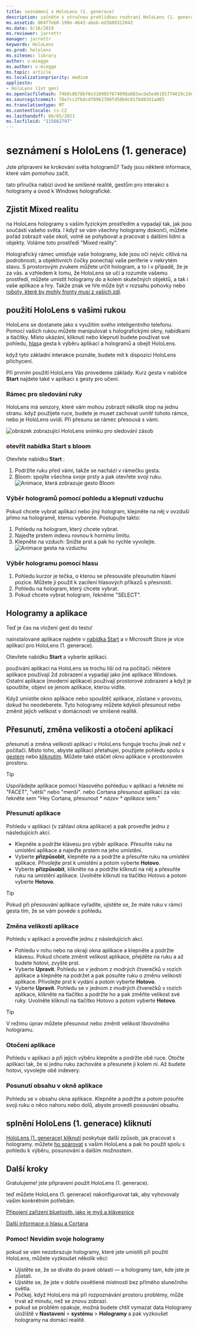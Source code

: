 ```yaml
---
title: seznámení s HoloLens (1. generace)
description: začněte s stručnou prohlídkou rozhraní HoloLens (1. generace), funkcí pro sledování ruky a používání holografických aplikací.
ms.assetid: 064f7eb0-190e-4643-abeb-ed3b09312042
ms.date: 9/16/2019
ms.reviewer: jarrettr
manager: jarrettr
keywords: HoloLens
ms.prod: hololens
ms.sitesec: library
author: v-miegge
ms.author: v-miegge
ms.topic: article
ms.localizationpriority: medium
appliesto:
- HoloLens (1st gen)
ms.openlocfilehash: 74b0c8b78bf6e310965f674098a883acda5ed6101f74619c2dea209beb27e47d
ms.sourcegitcommit: f8e7cc2fbdcdf8962700fd50b9c017bd83d1ad65
ms.translationtype: MT
ms.contentlocale: cs-CZ
ms.lasthandoff: 08/05/2021
ms.locfileid: "115662797"
---
```

# <a name="getting-around-hololens-1st-gen"></a>seznámení s HoloLens (1. generace)

Jste připraveni ke krokování světa hologramů? Tady jsou některé informace, které vám pomohou začít.

tato příručka nabízí úvod ke smíšené realitě, gestům pro interakci s hologramy a úvod k Windows holografické.

## <a name="discover-mixed-reality"></a>Zjistit Mixed realitu

na HoloLens hologramy s vaším fyzickým prostředím a vypadají tak, jak jsou součástí vašeho světa. I když se vám všechny hologramy dokončí, můžete pořád zobrazit vaše okolí, volně se pohybovat a pracovat s dalšími lidmi a objekty. Voláme toto prostředí "Mixed reality".

Holografický rámec umisťuje vaše hologramy, kde jsou oči nejvíc citlivá na podrobnosti, a objektivních čočky ponechají vaše periferie v nekrytém stavu. S prostorovým zvukem můžete určit hologram, a to i v případě, že je za vás. a vzhledem k tomu, že HoloLens se učí a rozumíte vašemu prostředí, můžete umístit hologramy do a kolem skutečných objektů, a tak i vaše aplikace a hry. Takže znak ve hře může být v rozsahu pohovky nebo [roboty, které by mohly fronty musí z vašich zdí](https://www.microsoft.com/store/apps/9nblggh5fv3j).

## <a name="use-hololens-with-your-hands"></a>použití HoloLens s vašimi rukou

HoloLens se dostanete jako s využitím svého inteligentního telefonu. Pomocí vašich rukou můžete manipulovat s holografickými okny, nabídkami a tlačítky.  Místo ukázání, kliknutí nebo klepnutí budete používat své pohledu, [hlas](hololens-cortana.md)a gesta k výběru aplikací a hologramů a obejít HoloLens.

když tyto základní interakce poznáte, budete mít k dispozici HoloLens přichycení.

Při prvním použití HoloLens Vás provedeme základy. Kurz gesta v nabídce **Start** najdete také v aplikaci s gesty pro učení.

### <a name="the-hand-tracking-frame"></a>Rámec pro sledování ruky

HoloLens má senzory, které vám mohou zobrazit několik stop na jednu stranu. když použijete ruce, budete je muset zachovat uvnitř tohoto rámce, nebo je HoloLens uvidí. Při přesunu se rámec přesouvá s vámi.  

![obrázek zobrazující HoloLens snímku pro sledování zásob](./images/hololens-2-gesture-frame.png)

### <a name="open-the-start-menu-with-bloom"></a>otevřít nabídka Start s bloom

Otevřete nabídku **Start** :

1. Podržíte ruku před vámi, takže se nachází v rámečku gesta.
1. Bloom: spojíte všechna svoje prsty a pak otevřete svoji ruku.
  ![Animace, která zobrazuje gesto Bloom](./images/hololens-bloom.gif)

### <a name="select-holograms-with-gaze-and-air-tap"></a>Výběr hologramů pomocí pohledu a klepnutí vzduchu

Pokud chcete vybrat aplikaci nebo jiný hologram, klepněte na něj v ovzduší přímo na hologramě, kterou vyberete. Postupujte takto:

1. Pohledu na hologram, který chcete vybrat.
1. Najeďte prstem indexu rovnou k hornímu limitu.
1. Klepněte na vzduch: Snižte prst a pak ho rychle vyvolejte.
   ![Animace gesta na vzduchu](./images/hololens-air-tap.gif)

### <a name="select-a-hologram-by-using-your-voice"></a>Výběr hologramu pomocí hlasu

1. Pohledu kurzor je tečka, o kterou se přesouváte přesunutím hlavní pozice. Můžete ji použít k zacílení hlasových příkazů s přesností.
1. Pohledu na hologram, který chcete vybrat.
1. Pokud chcete vybrat hologram, řekněme "SELECT".

## <a name="holograms-and-apps"></a>Hologramy a aplikace

Teď je čas na vložení gest do testu!

nainstalované aplikace najdete v [nabídka Start](holographic-home.md) a v Microsoft Store je více aplikací pro HoloLens (1. generace).

Otevřete nabídku **Start** a vyberte aplikaci.

používání aplikací na HoloLens se trochu liší od na počítači: některé aplikace používají 2d zobrazení a vypadají jako jiné aplikace Windows. Ostatní aplikace (moderní aplikace) používají prostorové zobrazení a když je spouštíte, objeví se jenom aplikace, kterou vidíte.

Když umístíte okno aplikace nebo spouštěč aplikace, zůstane v provozu, dokud ho neodeberete. Tyto hologramy můžete kdykoli přesunout nebo změnit jejich velikost v domácnosti ve smíšené realitě.

## <a name="move-resize-and-rotate-apps"></a>Přesunutí, změna velikosti a otočení aplikací

přesunutí a změna velikosti aplikací v HoloLens funguje trochu jinak než v počítači. Místo toho, abyste aplikaci přetahujei, použijete pohledu spolu s [gestem](https://support.microsoft.com/help/12644/hololens-use-gestures) nebo [kliknutím](hololens1-clicker.md). Můžete také otáčet okno aplikace v prostorovém prostoru.

> [!TIP]
> Uspořádejte aplikace pomocí hlasového pohleduu v aplikaci a řekněte mi "FACET", "větší" nebo "menší". nebo Cortana přesunout aplikaci za vás: řekněte sem "Hey Cortana, přesunout \* *název \* aplikace* sem."

### <a name="move-an-app"></a>Přesunutí aplikace

Pohledu v aplikaci (v záhlaví okna aplikace) a pak proveďte jednu z následujících akcí.

- Klepněte a podržte klávesu pro výběr aplikace. Přesuňte ruku na umístění aplikace a najeďte prstem na jeho umístění.
- Vyberte **přizpůsobit**, klepněte na a podržte a přesuňte ruku na umístění aplikace. Přivolejte prst k umístění a potom vyberte **Hotovo**.
- Vyberte **přizpůsobit**, klikněte na a podržte kliknutí na něj a přesuňte ruku na umístění aplikace. Uvolněte kliknutí na tlačítko Hotovo a potom vyberte **Hotovo**.

> [!TIP]
> Pokud při přesouvání aplikace vyřadíte, ujistěte se, že máte ruku v rámci gesta tím, že se vám povede s pohledu.

### <a name="resize-an-app"></a>Změna velikosti aplikace

Pohledu v aplikaci a proveďte jednu z následujících akcí.

- Pohledu v rohu nebo na okraji okna aplikace a klepněte a podržte klávesu. Pokud chcete změnit velikost aplikace, přejděte na ruku a až budete hotovi, zvyšte prst.
- Vyberte **Upravit**. Pohledu se v jednom z modrých čtverečků v rozích aplikace a klepněte na podržet a pak posuňte ruku o změnu velikosti aplikace. Přivolejte prst k vydání a potom vyberte **Hotovo**.
- Vyberte **Upravit**. Pohledu se v jednom z modrých čtverečků v rozích aplikace, klikněte na tlačítko a podržte ho a pak změňte velikost své ruky. Uvolněte kliknutí na tlačítko Hotovo a potom vyberte **Hotovo**.

> [!TIP]
> V režimu úprav můžete přesunout nebo změnit velikost libovolného hologramu.

### <a name="rotate-an-app"></a>Otočení aplikace

Pohledu v aplikaci a při jejich výběru klepněte a podržte obě ruce. Otočte aplikaci tak, že si jednu ruku zachováte a přesunete ji kolem ní. Až budete hotovi, vyvolejte obě indexery.

### <a name="scroll-content-in-an-app-window"></a>Posunutí obsahu v okně aplikace

Pohledu se v obsahu okna aplikace. Klepněte a podržte a potom posuňte svoji ruku o něco nahoru nebo dolů, abyste provedli posouvání obsahu.

## <a name="meet-the-hololens-1st-gen-clicker"></a>splnění HoloLens (1. generace) kliknutí

[HoloLens (1. generace) kliknutí](hololens1-clicker.md) poskytuje další způsob, jak pracovat s hologramy. můžete [ho spárovat](hololens-connect-devices.md) s vaším HoloLens a pak ho použít spolu s pohledu k výběru, posunování a dalším možnostem.

## <a name="next-steps"></a>Další kroky

Gratulujeme! jste připraveni použít HoloLens (1. generace).

teď můžete HoloLens (1. generace) nakonfigurovat tak, aby vyhovovaly vašim konkrétním potřebám.

[Připojení zařízení bluetooth, jako je myš a klávesnice](hololens-connect-devices.md)

[Další informace o hlasu a Cortana](hololens-cortana.md)

### <a name="help-i-dont-see-my-holograms"></a>Pomoc! Nevidím svoje hologramy

pokud se vám nezobrazuje hologramy, které jste umístili při použití HoloLens, můžete vyzkoušet několik věcí:

- Ujistěte se, že se díváte do pravé oblasti &mdash; a hologramy tam, kde jste je zůstali.
- Ujistěte se, že jste v dobře osvětlené místnosti bez přímého slunečního světla.
- Počkej. když HoloLens má při rozpoznávání prostoru problémy, může trvat až minutu, než se znovu zobrazí.
- pokud se problém opakuje, možná budete chtít vymazat data Hologramy úložiště v **Nastavení**  >  **systému**  >  **Hologramy** a pak vyzkoušet hologramy na domácí realitě.
